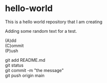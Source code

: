 # hello-world
This is a hello world repository that I am creating

Adding some random text for a test. 


(A)dd  
(C)ommit  
(P)ush  

git add README.md  
git status  
git commit -m "the message"  
git push origin main